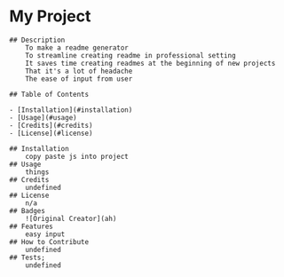 # My Project
    
    ## Description
        To make a readme generator
        To streamline creating readme in professional setting
        It saves time creating readmes at the beginning of new projects
        That it's a lot of headache
        The ease of input from user

    ## Table of Contents
    
    - [Installation](#installation)
    - [Usage](#usage)
    - [Credits](#credits)
    - [License](#license)

    ## Installation
        copy paste js into project
    ## Usage
        things
    ## Credits
        undefined        
    ## License
        n/a
    ## Badges
        ![Original Creator](ah)
    ## Features
        easy input
    ## How to Contribute
        undefined
    ## Tests;
        undefined